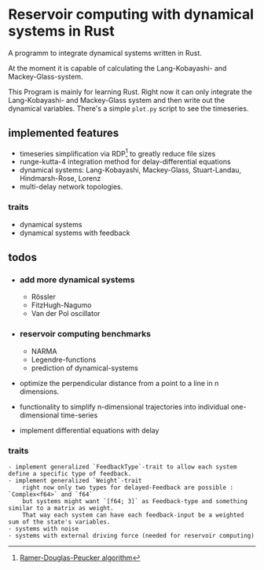 # Reservoir computing with dynamical systems in Rust
A programm to integrate dynamical systems written in Rust.

At the moment it is capable of calculating the Lang-Kobayashi- and Mackey-Glass-system.

This Program is mainly for learning Rust. Right now it can only integrate the Lang-Kobayashi- and Mackey-Glass system and then write out the dynamical variables. There's a simple `plot.py` script to see the timeseries.

## implemented features
- timeseries simplification via RDP[^2] to greatly reduce file sizes
- runge-kutta-4 integration method for delay-differential equations
- dynamical systems: Lang-Kobayashi, Mackey-Glass, Stuart-Landau, Hindmarsh-Rose, Lorenz
- multi-delay network topologies.

### traits
- dynamical systems
- dynamical systems with feedback

## todos
- ### add more dynamical systems
    - Rössler
    - FitzHugh-Nagumo
    - Van der Pol oscillator

- ### reservoir computing benchmarks
    - NARMA
    - Legendre-functions
    - prediction of dynamical-systems

- optimize the perpendicular distance from a point to a line in n dimensions.
- functionality to simplify n-dimensional trajectories into individual one-dimensional time-series
- implement differential equations with delay

### traits
    - implement generalized `FeedbackType`-trait to allow each system define a specific type of feedback.
    - implement generalized `Weight`-trait
        right now only two types for delayed-Feedback are possible : `Complex<f64>` and `f64`
        but systems might want `[f64; 3]` as Feedback-type and something similar to a matrix as weight. 
        That way each system can have each feedback-input be a weighted sum of the state's variables.
    - systems with noise
    - systems with external driving force (needed for reservoir computing)

[^1]: https://en.wikipedia.org/wiki/Lorenz_system
[^2]: [Ramer-Douglas-Peucker algorithm](https://en.wikipedia.org/wiki/Ramer%E2%80%93Douglas%E2%80%93Peucker_algorithm)